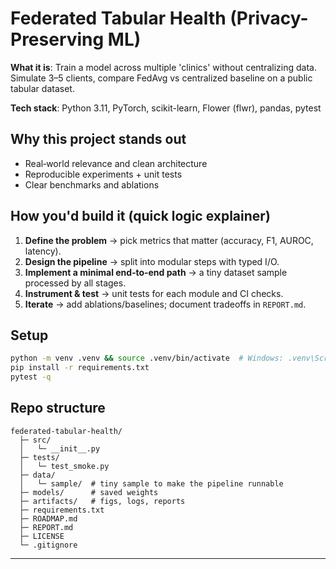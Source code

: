 # Federated Tabular Health (Privacy-Preserving ML)

**What it is**: Train a model across multiple 'clinics' without centralizing data. Simulate 3–5 clients, compare FedAvg vs centralized baseline on a public tabular dataset.

**Tech stack**: Python 3.11, PyTorch, scikit-learn, Flower (flwr), pandas, pytest

## Why this project stands out
- Real‑world relevance and clean architecture
- Reproducible experiments + unit tests
- Clear benchmarks and ablations

## How you'd build it (quick logic explainer)
1. **Define the problem** → pick metrics that matter (accuracy, F1, AUROC, latency).
2. **Design the pipeline** → split into modular steps with typed I/O.
3. **Implement a minimal end‑to‑end path** → a tiny dataset sample processed by all stages.
4. **Instrument & test** → unit tests for each module and CI checks.
5. **Iterate** → add ablations/baselines; document tradeoffs in `REPORT.md`.

## Setup
```bash
python -m venv .venv && source .venv/bin/activate  # Windows: .venv\Scripts\activate
pip install -r requirements.txt
pytest -q
```

## Repo structure
```
federated-tabular-health/
  ├─ src/
  │   └─ __init__.py
  ├─ tests/
  │   └─ test_smoke.py
  ├─ data/
  │   └─ sample/  # tiny sample to make the pipeline runnable
  ├─ models/      # saved weights
  ├─ artifacts/   # figs, logs, reports
  ├─ requirements.txt
  ├─ ROADMAP.md
  ├─ REPORT.md
  ├─ LICENSE
  └─ .gitignore
```

---
